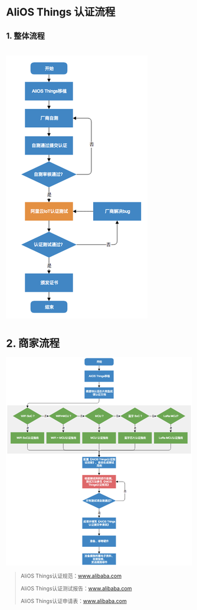 # AliOS Things 认证流程

## 1. 整体流程

# ![](/assets/certification_flowchart1.png)

# 2. 商家流程

![](/assets/certification_flowchart2.png)

> AliOS Things认证规范：www.alibaba.com
>
> AliOS Things认证测试报告：www.alibaba.com
>
> AliOS Things认证申请表：www.alibaba.com



